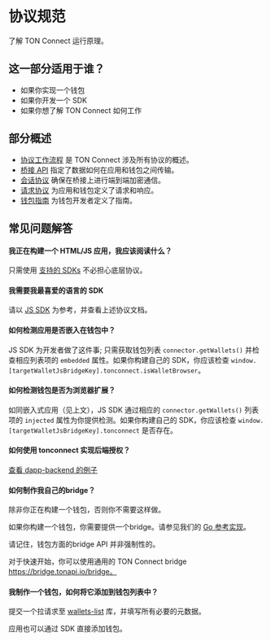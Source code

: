 # 协议规范

了解 TON Connect 运行原理。

## 这一部分适用于谁？

- 如果你实现一个钱包
- 如果你开发一个 SDK
- 如果你想了解 TON Connect 如何工作

## 部分概述

- [协议工作流程](/develop/dapps/ton-connect/protocol/workflow) 是 TON Connect 涉及所有协议的概述。
- [桥接 API](/develop/dapps/ton-connect/protocol/bridge) 指定了数据如何在应用和钱包之间传输。
- [会话协议](/develop/dapps/ton-connect/protocol/session) 确保在桥接上进行端到端加密通信。
- [请求协议](/develop/dapps/ton-connect/protocol/requests-responses) 为应用和钱包定义了请求和响应。
- [钱包指南](/develop/dapps/ton-connect/protocol/wallet-guidelines) 为钱包开发者定义了指南。

## 常见问题解答

#### 我正在构建一个 HTML/JS 应用，我应该阅读什么？

只需使用 [支持的 SDKs](/develop/dapps/ton-connect/developers) 不必担心底层协议。

#### 我需要我最喜爱的语言的 SDK

请以 [JS SDK](/develop/dapps/ton-connect/developers) 为参考，并查看上述协议文档。

#### 如何检测应用是否嵌入在钱包中？

JS SDK 为开发者做了这件事; 只需获取钱包列表 `connector.getWallets()` 并检查相应列表项的 `embedded` 属性。如果你构建自己的 SDK，你应该检查 `window.[targetWalletJsBridgeKey].tonconnect.isWalletBrowser`。

#### 如何检测钱包是否为浏览器扩展？

如同嵌入式应用（见上文），JS SDK 通过相应的 `connector.getWallets()` 列表项的 `injected` 属性为你提供检测。如果你构建自己的 SDK，你应该检查 `window.[targetWalletJsBridgeKey].tonconnect` 是否存在。

#### 如何使用 tonconnect 实现后端授权？

[查看 dapp-backend 的例子](https://github.com/ton-connect/demo-dapp-backend)

#### 如何制作我自己的bridge？

除非你正在构建一个钱包，否则你不需要这样做。

如果你构建一个钱包，你需要提供一个bridge。请参见我们的 [Go 参考实现](https://github.com/ton-connect/bridge)。

请记住，钱包方面的bridge API 并非强制性的。

对于快速开始，你可以使用通用的 TON Connect bridge https://bridge.tonapi.io/bridge。

#### 我制作一个钱包，如何将它添加到钱包列表中？

提交一个拉请求至 [wallets-list](https://github.com/ton-blockchain/wallets-list) 库，并填写所有必要的元数据。

应用也可以通过 SDK 直接添加钱包。
